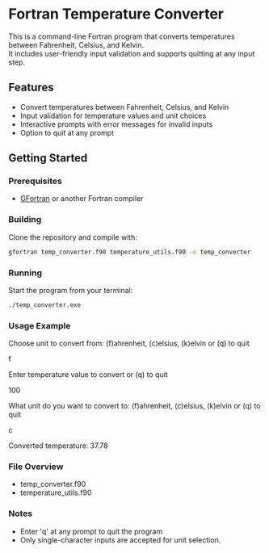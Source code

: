 # Fortran Temperature Converter

This is a command-line Fortran program that converts temperatures between Fahrenheit, Celsius, and Kelvin.  
It includes user-friendly input validation and supports quitting at any input step.

## Features

- Convert temperatures between Fahrenheit, Celsius, and Kelvin
- Input validation for temperature values and unit choices
- Interactive prompts with error messages for invalid inputs
- Option to quit at any prompt

## Getting Started

### Prerequisites

- [GFortran](https://gcc.gnu.org/fortran/) or another Fortran compiler

### Building

Clone the repository and compile with:

```bash
gfortran temp_converter.f90 temperature_utils.f90 -o temp_converter
```

### Running

Start the program from your terminal:

```bash
./temp_converter.exe
```

### Usage Example

Choose unit to convert from: (f)ahrenheit, (c)elsius, (k)elvin or (q) to quit

f

Enter temperature value to convert or (q) to quit

100

What unit do you want to convert to: (f)ahrenheit, (c)elsius, (k)elvin or (q) to quit

c

Converted temperature:   37.78

### File Overview

- temp_converter.f90
- temperature_utils.f90

### Notes

- Enter 'q' at any prompt to quit the program
- Only single-character inputs are accepted for unit selection.
